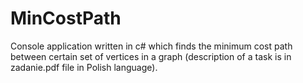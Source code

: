 # MinCostPath
Console application written in c# which finds the minimum cost path between certain set of vertices in a graph (description of a task is in zadanie.pdf file in Polish language).
